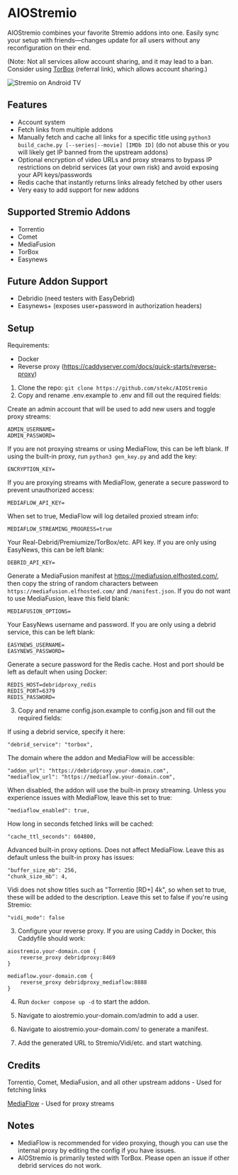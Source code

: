 # AIOStremio

AIOStremio combines your favorite Stremio addons into one. Easily sync your setup with friends—changes update for all users without any reconfiguration on their end.

(Note: Not all services allow account sharing, and it may lead to a ban. Consider using [TorBox](https://torbox.app/subscription?referral=fe897519-fa8d-402d-bdb6-15570c60eff2) (referral link), which allows account sharing.)

![Stremio on Android TV](https://i.postimg.cc/YthHbCzs/PNG-image.png)

## Features
- Account system
- Fetch links from multiple addons
- Manually fetch and cache all links for a specific title using `python3 build_cache.py [--series|--movie] [IMDb ID]` (do not abuse this or you will likely get IP banned from the upstream addons)
- Optional encryption of video URLs and proxy streams to bypass IP restrictions on debrid services (at your own risk) and avoid exposing your API keys/passwords
- Redis cache that instantly returns links already fetched by other users
- Very easy to add support for new addons

## Supported Stremio Addons
- Torrentio
- Comet
- MediaFusion
- TorBox
- Easynews

## Future Addon Support
- Debridio (need testers with EasyDebrid)
- Easynews+ (exposes user+password in authorization headers)

## Setup
Requirements:
- Docker
- Reverse proxy (https://caddyserver.com/docs/quick-starts/reverse-proxy)

1. Clone the repo: `git clone https://github.com/stekc/AIOStremio`
2. Copy and rename .env.example to .env and fill out the required fields:

Create an admin account that will be used to add new users and toggle proxy streams:
```
ADMIN_USERNAME=
ADMIN_PASSWORD=
```
If you are not proxying streams or using MediaFlow, this can be left blank. If using the built-in proxy, run `python3 gen_key.py` and add the key:
```
ENCRYPTION_KEY=
```
If you are proxying streams with MediaFlow, generate a secure password to prevent unauthorized access:
```
MEDIAFLOW_API_KEY=
```
When set to true, MediaFlow will log detailed proxied stream info:
```
MEDIAFLOW_STREAMING_PROGRESS=true
```
Your Real-Debrid/Premiumize/TorBox/etc. API key. If you are only using EasyNews, this can be left blank:
```
DEBRID_API_KEY=
```
Generate a MediaFusion manifest at https://mediafusion.elfhosted.com/, then copy the string of random characters between `https://mediafusion.elfhosted.com/` and `/manifest.json`. If you do not want to use MediaFusion, leave this field blank:
```
MEDIAFUSION_OPTIONS=
```
Your EasyNews username and password. If you are only using a debrid service, this can be left blank:
```
EASYNEWS_USERNAME=
EASYNEWS_PASSWORD=
```
Generate a secure password for the Redis cache. Host and port should be left as default when using Docker:
```
REDIS_HOST=debridproxy_redis
REDIS_PORT=6379
REDIS_PASSWORD=
```

3. Copy and rename config.json.example to config.json and fill out the required fields:

If using a debrid service, specify it here:
```
"debrid_service": "torbox",
```
The domain where the addon and MediaFlow will be accessible:
```
"addon_url": "https://debridproxy.your-domain.com",
"mediaflow_url": "https://mediaflow.your-domain.com",
```
When disabled, the addon will use the built-in proxy streaming. Unless you experience issues with MediaFlow, leave this set to true:
```
"mediaflow_enabled": true,
```
How long in seconds fetched links will be cached:
```
"cache_ttl_seconds": 604800,
```
Advanced built-in proxy options. Does not affect MediaFlow. Leave this as default unless the built-in proxy has issues:
```
"buffer_size_mb": 256,
"chunk_size_mb": 4,
```
Vidi does not show titles such as "Torrentio [RD+] 4k", so when set to true, these will be added to the description. Leave this set to false if you're using Stremio:
```
"vidi_mode": false
```

3. Configure your reverse proxy. If you are using Caddy in Docker, this Caddyfile should work:
```
aiostremio.your-domain.com {
    reverse_proxy debridproxy:8469
}
 
mediaflow.your-domain.com {
    reverse_proxy debridproxy_mediaflow:8888
}
```

4. Run `docker compose up -d` to start the addon.

5. Navigate to aiostremio.your-domain.com/admin to add a user.

6. Navigate to aiostremio.your-domain.com/ to generate a manifest.

7. Add the generated URL to Stremio/Vidi/etc. and start watching.

## Credits
Torrentio, Comet, MediaFusion, and all other upstream addons - Used for fetching links

[MediaFlow](https://github.com/mhdzumair/mediaflow-proxy) - Used for proxy streams

## Notes
- MediaFlow is recommended for video proxying, though you can use the internal proxy by editing the config if you have issues.
- AIOStremio is primarily tested with TorBox. Please open an issue if other debrid services do not work.
